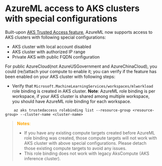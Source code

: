 # AzureML access to AKS clusters with special configurations

Built-upon [AKS Trusted Access feature](https://learn.microsoft.com/azure/aks/trusted-access-feature), AzureML now supports access to AKS clusters with following special configurations:
- AKS cluster with local account disabled
- AKS cluster with authorized IP range
- Private AKS with public FQDN configuration

For public AzureCloud(not AzureUSGovernment and AzureChinaCloud), you could (re/)attach your compute to enable it; you can verify if the feature has been enabled on your AKS cluster with following steps:
- Verify that ```Microsoft.MachineLearningServices/workspaces/mlworkload``` role binding is created in AKS cluster. **Note**: AzureML role binding is per workspace, if your AKS cluster is shared among multiple workspace, you should have AzureML role binding for each workspace.
```shell
    az aks trustedaccess rolebinding list --resource-group <resource-group> --cluster-name <cluster-name>
```
> <span style="color:orange">**Notes**:</span> 
> 
> * If you have any existing compute targets created before AzureML role binding was created, those compute targets will not work with AKS cluster with above special configurations. Please detach those existing compute targets to avoid any issues.
> * This role binding does not work with legacy AksCompute (AKS inference cluster).